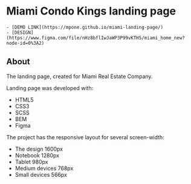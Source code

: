 # Miami Condo Kings landing page

    - [DEMO LINK](https://mpone.github.io/miami-landing-page/)
    - [DESIGN](https://www.figma.com/file/nHz8bflIwJaWP3P99vKTH5/miami_home_new?node-id=0%3A2)

## About
The landing page, created for Miami Real Estate Company.

Landing page was developed with:

- HTML5
- CSS3
- SCSS
- BEM
- Figma

The project has the responsive layout for several screen-width:
- The design 1600px
- Notebook 1280px
- Tablet 980px
- Medium devices 768px
- Small devices 566px
